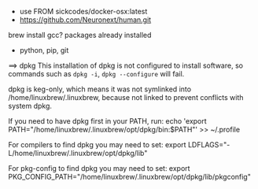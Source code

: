 - use FROM sickcodes/docker-osx:latest 
- https://github.com/Neuronext/human.git



brew install gcc?
packages already installed
- python, pip, git


==> dpkg
This installation of dpkg is not configured to install software, so
commands such as `dpkg -i`, `dpkg --configure` will fail.

dpkg is keg-only, which means it was not symlinked into /home/linuxbrew/.linuxbrew,
because not linked to prevent conflicts with system dpkg.

If you need to have dpkg first in your PATH, run:
  echo 'export PATH="/home/linuxbrew/.linuxbrew/opt/dpkg/bin:$PATH"' >> ~/.profile

For compilers to find dpkg you may need to set:
  export LDFLAGS="-L/home/linuxbrew/.linuxbrew/opt/dpkg/lib"

For pkg-config to find dpkg you may need to set:
  export PKG_CONFIG_PATH="/home/linuxbrew/.linuxbrew/opt/dpkg/lib/pkgconfig"